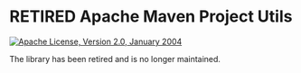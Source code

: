 <!---
 Licensed to the Apache Software Foundation (ASF) under one or more
 contributor license agreements.  See the NOTICE file distributed with
 this work for additional information regarding copyright ownership.
 The ASF licenses this file to You under the Apache License, Version 2.0
 (the "License"); you may not use this file except in compliance with
 the License.  You may obtain a copy of the License at

      http://www.apache.org/licenses/LICENSE-2.0

 Unless required by applicable law or agreed to in writing, software
 distributed under the License is distributed on an "AS IS" BASIS,
 WITHOUT WARRANTIES OR CONDITIONS OF ANY KIND, either express or implied.
 See the License for the specific language governing permissions and
 limitations under the License.
-->

RETIRED Apache Maven Project Utils
======================
[![Apache License, Version 2.0, January 2004](https://img.shields.io/github/license/apache/maven.svg?label=License)][license]

The library has been retired and is no longer maintained.

[license]: https://www.apache.org/licenses/LICENSE-2.0

